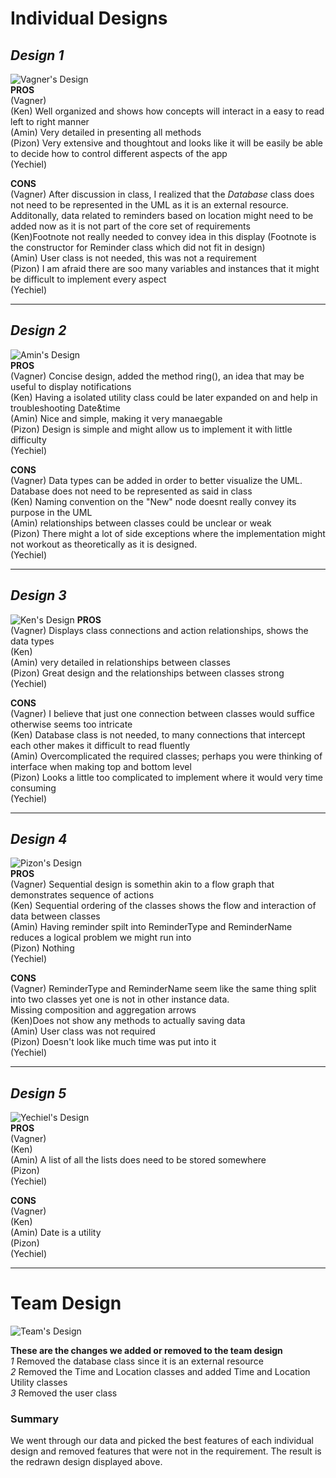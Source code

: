 # Individual Designs

## ***Design 1*** ##
![Vagner's Design](Vagner-Design.PNG)  
**PROS**   
(Vagner)  
(Ken) Well organized and shows how concepts will interact in a easy to read left to right manner  
(Amin) Very detailed in presenting all methods  
(Pizon) Very extensive and thoughtout and looks like it will be easily be able to decide how to control different aspects of the app    
(Yechiel)   

**CONS**  
(Vagner) After discussion in class, I realized that the *Database* class does not need to be represented in the UML as it is an external resource. Additonally, data related to reminders based on location might need to be added now as it is not part of the core set of requirements    
(Ken)Footnote not really needed to convey idea in this display (Footnote is the constructor for Reminder class which did not fit in design)    
(Amin) User class is not needed, this was not a requirement  
(Pizon) I am afraid there are soo many variables and instances that it might be difficult to implement every aspect    
(Yechiel)   

---   

## ***Design 2*** ##  
![Amin's Design](Amin-Design.png)  
**PROS**  
(Vagner) Concise design, added the method ring(), an idea that may be useful to display notifications     
(Ken) Having a isolated utility class could be later expanded on and help in troubleshooting Date&time  
(Amin) Nice and simple, making it very manaegable    
(Pizon) Design is simple and might allow us to implement it with little difficulty  
(Yechiel)   

**CONS**  
(Vagner) Data types can be added in order to better visualize the UML. Database does not need to be represented as said in class   
(Ken) Naming convention on the "New" node doesnt really convey its purpose in the UML   
(Amin) relationships between classes could be unclear or weak    
(Pizon) There might a lot of side exceptions where the implementation might not workout as theoretically as it is designed.   
(Yechiel)   

--- 

## ***Design 3*** ## 
![Ken's Design](Ken-Design.png)
**PROS**     
(Vagner) Displays class connections and action relationships, shows the data types   
(Ken)   
(Amin) very detailed in relationships between classes   
(Pizon) Great design and the relationships between classes strong    
(Yechiel)   

**CONS**  
(Vagner) I believe that just one connection between classes would suffice otherwise seems too intricate   
(Ken) Database class is not needed, to many connections that intercept each other makes it difficult to read fluently  
(Amin) Overcomplicated the required classes; perhaps you were thinking of interface when making top and bottom level  
(Pizon) Looks a little too complicated to implement where it would very time consuming   
(Yechiel)   

---  

## ***Design 4*** ##  
![Pizon's Design](Pizon-Design.png)  
**PROS**     
(Vagner) Sequential design is somethin akin to a flow graph that demonstrates sequence of actions     
(Ken) Sequential ordering of the classes shows the flow and interaction of data between classes   
(Amin) Having reminder spilt into ReminderType and ReminderName reduces a logical problem we might run into   
(Pizon) Nothing     
(Yechiel)   

**CONS**  
(Vagner)  ReminderType and ReminderName seem like the same thing split into two classes yet one is not in other instance data.  
Missing composition and aggregation arrows    
(Ken)Does not show any methods to actually saving data    
(Amin) User class was not required  
(Pizon) Doesn't look like much time was put into it    
(Yechiel)   

---  

## ***Design 5*** ##  
![Yechiel's Design](Yechiel-Design.png)  
**PROS**     
(Vagner)       
(Ken)     
(Amin) A list of all the lists does need to be stored somewhere    
(Pizon)  
(Yechiel)   

**CONS**  
(Vagner)       
(Ken)     
(Amin) Date is a utility    
(Pizon)      
(Yechiel)   

---  

# Team Design    
![Team's Design](Team-Design.PNG)   

**These are the changes we added or removed to the team design**     
*1* Removed the database class since it is an external resource   
*2* Removed the Time and Location classes and added Time and Location Utility classes     
*3* Removed the user class    
  



### Summary    
 We went through our data and picked the best features of each individual design and removed features that were not in the requirement. The result is the redrawn design displayed above.
